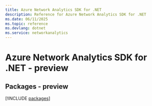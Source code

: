 ```yaml
---
title: Azure Network Analytics SDK for .NET
description: Reference for Azure Network Analytics SDK for .NET
ms.date: 06/11/2025
ms.topic: reference
ms.devlang: dotnet
ms.service: networkanalytics
---
```

# Azure Network Analytics SDK for .NET - preview
## Packages - preview
[!INCLUDE [packages](network-analytics-index.md)]